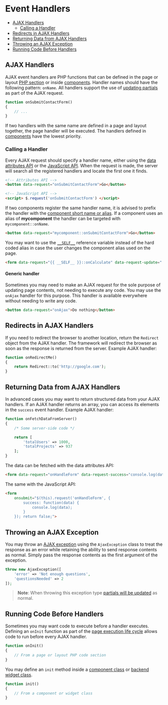 # Event Handlers

- [AJAX Handlers](#ajax-handlers)
    - [Calling a Handler](#calling-handlers)
- [Redirects in AJAX Handlers](#redirects-in-handlers)
- [Returning Data from AJAX Handlers](#returning-data-from-handlers)
- [Throwing an AJAX Exception](#throw-ajax-exception)
- [Running Code Before Handlers](#before-handler)

<a name="ajax-handlers"></a>
## AJAX Handlers

AJAX event handlers are PHP functions that can be defined in the page or layout [PHP section](../cms/themes#php-section) or inside [components](../cms/components). Handler names should have the following pattern: `onName`. All handlers support the use of [updating partials](../ajax/update-partials) as part of the AJAX request.

```php
function onSubmitContactForm()
{
    // ...
}
```

If two handlers with the same name are defined in a page and layout together, the page handler will be executed. The handlers defined in [components](../cms/components) have the lowest priority.

<a name="calling-handlers"></a>
### Calling a Handler

Every AJAX request should specify a handler name, either using the [data attributes API](../ajax/attributes-api) or the [JavaScript API](../ajax/javascript-api). When the request is made, the server will search all the registered handlers and locate the first one it finds.

```html
<!-- Attributes API -->
<button data-request="onSubmitContactForm">Go</button>

<!-- JavaScript API -->
<script> $.request('onSubmitContactForm') </script>
```

If two components register the same handler name, it is advised to prefix the handler with the [component short name or alias](../cms/components#aliases). If a component uses an alias of **mycomponent** the handler can be targeted with `mycomponent::onName`.

```html
<button data-request="mycomponent::onSubmitContactForm">Go</button>
```

You may want to use the [`__SELF__`](https://octobercms.com/docs/plugin/components#referencing-self) reference variable instead of the hard coded alias in case the user changes the component alias used on the page.

```html
<form data-request="{{ __SELF__ }}::onCalculate" data-request-update="'{{ __SELF__ }}::calcresult': '#result'">
```

#### Generic handler

Sometimes you may need to make an AJAX request for the sole purpose of updating page contents, not needing to execute any code. You may use the `onAjax` handler for this purpose. This handler is available everywhere without needing to write any code.

```html
<button data-request="onAjax">Do nothing</button>
```

<a name="redirects-in-handlers"></a>
## Redirects in AJAX Handlers

If you need to redirect the browser to another location, return the `Redirect` object from the AJAX handler. The framework will redirect the browser as soon as the response is returned from the server. Example AJAX handler:

```php
function onRedirectMe()
{
    return Redirect::to('http://google.com');
}
```

<a name="returning-data-from-handlers"></a>
## Returning Data from AJAX Handlers

In advanced cases you may want to return structured data from your AJAX handlers. If an AJAX handler returns an array, you can access its elements in the `success` event handler. Example AJAX handler:

```php
function onFetchDataFromServer()
{
    /* Some server-side code */

    return [
        'totalUsers' => 1000,
        'totalProjects' => 937
    ];
}
```

The data can be fetched with the data attributes API:

```html
<form data-request="onHandleForm" data-request-success="console.log(data)">
```

The same with the JavaScript API:

```html
<form
    onsubmit="$(this).request('onHandleForm', {
        success: function(data) {
            console.log(data);
        }
    }); return false;">
```

<a name="throw-ajax-exception"></a>
## Throwing an AJAX Exception

You may throw an [AJAX exception](../services/error-log#ajax-exception) using the `AjaxException` class to treat the response as an error while retaining the ability to send response contents as normal. Simply pass the response contents as the first argument of the exception.

```php
throw new AjaxException([
    'error' => 'Not enough questions',
    'questionsNeeded' => 2
]);
```

> **Note**: When throwing this exception type [partials will be updated](../ajax/update-partials) as normal.

<a name="before-handler"></a>
## Running Code Before Handlers

Sometimes you may want code to execute before a handler executes. Defining an `onInit` function as part of the [page execution life cycle](../cms/layouts#dynamic-pages) allows code to run before every AJAX handler.

```php
function onInit()
{
    // From a page or layout PHP code section
}
```

You may define an `init` method inside a [component class](../plugin/components#page-cycle-init) or [backend widget class](../backend/widgets).

```php
function init()
{
    // From a component or widget class
}
```
